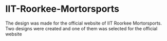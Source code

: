 # IIT-Roorkee-Mortorsports
The design was made for the official website of IIT Roorkee Mortorsports. Two designs were created and one of them was selected for the official website
